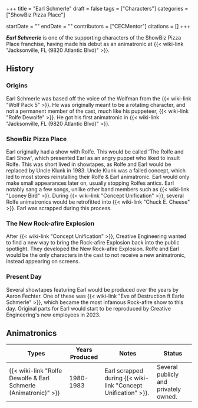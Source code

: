 +++
title = "Earl Schmerle"
draft = false
tags = ["Characters"]
categories = ["ShowBiz Pizza Place"]


startDate = ""
endDate = ""
contributors = ["CECMentor"]
citations = []
+++

***Earl Schmerle*** is one of the supporting characters of the ShowBiz Pizza Place franchise, having made his debut as an animatronic at {{< wiki-link "Jacksonville, FL (9820 Atlantic Blvd)" >}}.

## History

### Origins

Earl Schmerle was based off the voice of the Wolfman from the {{< wiki-link "Wolf Pack 5" >}}. He was originally meant to be a rotating character, and not a permanent member of the cast, much like his puppeteer, {{< wiki-link "Rolfe Dewolfe" >}}. He got his first animatronic in {{< wiki-link "Jacksonville, FL (9820 Atlantic Blvd)" >}}.

### ShowBiz Pizza Place

Earl originally had a show with Rolfe. This would be called 'The Rolfe and Earl Show', which presented Earl as an angry puppet who liked to insult Rolfe. This was short lived in showtapes, as Rolfe and Earl would be replaced by Uncle Klunk in 1983. Uncle Klunk was a failed concept, which led to most stores reinstalling their Rolfe &amp; Earl animatronic. Earl would only make small appearances later on, usually stopping Rolfes antics. Earl notably sang a few songs, unlike other band members such as {{< wiki-link "Looney Bird" >}}. During {{< wiki-link "Concept Unification" >}}, several Rolfe animatronics would be retrofitted into {{< wiki-link "Chuck E. Cheese" >}}. Earl was scrapped during this process.

### The New Rock-afire Explosion

After {{< wiki-link "Concept Unification" >}}, Creative Engineering wanted to find a new way to bring the Rock-afire Explosion back into the public spotlight. They developed the New Rock-afire Explosion. Rolfe and Earl would be the only characters in the cast to not receive a new animatronic, instead appearing on screens.

### Present Day

Several showtapes featuring Earl would be produced over the years by Aaron Fechter. One of these was {{< wiki-link "Eve of Destruction ft Earle Schmerle" >}}, which became the most infamous Rock-afire show to this day. Original parts for Earl would start to be reproduced by Creative Engineering's new employees in 2023.

## Animatronics

| Types                                                                     | Years Produced | Notes                                                               | Status                                |
|---------------------------------------------------------------------------|----------------|---------------------------------------------------------------------|---------------------------------------|
| {{< wiki-link "Rolfe Dewolfe &amp; Earl Schmerle (Animatronic)" >}} | 1980-1983      | Earl scrapped during {{< wiki-link "Concept Unification" >}}. | Several publicly and privately owned. |